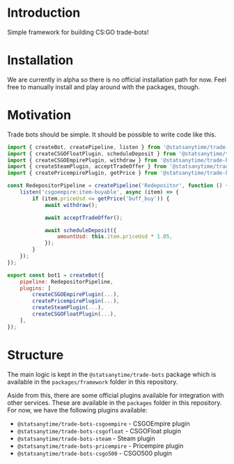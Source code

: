 # Introduction

Simple framework for building CS:GO trade-bots!

# Installation

We are currently in alpha so there is no official installation path for now. Feel free to manually install and play around with the packages, though.

# Motivation

Trade bots should be simple. It should be possible to write code like this.

```javascript
import { createBot, createPipeline, listen } from '@statsanytime/trade-bots';
import { createCSGOFloatPlugin, scheduleDeposit } from '@statsanytime/trade-bots-csgofloat';
import { createCSGOEmpirePlugin, withdraw } from '@statsanytime/trade-bots-csgoempire';
import { createSteamPlugin, acceptTradeOffer } from '@statsanytime/trade-bots-steam';
import { createPricempirePlugin, getPrice } from '@statsanytime/trade-bots-pricempire';

const RedepositorPipeline = createPipeline('Redepositor', function () {
    listen('csgoempire:item-buyable', async (item) => {
        if (item.priceUsd <= getPrice('buff_buy')) {
            await withdraw();

            await acceptTradeOffer();

            await scheduleDeposit({
                amountUsd: this.item.priceUsd * 1.05,
            });
        }
    });
});

export const bot1 = createBot({
    pipeline: RedepositorPipeline,
    plugins: [
        createCSGOEmpirePlugin(...),
        createPricempirePlugin(...),
        createSteamPlugin(...),
        createCSGOFloatPlugin(...),
    ],
});
```

# Structure

The main logic is kept in the `@statsanytime/trade-bots` package which is available in the `packages/framework` folder in this repository.

Aside from this, there are some official plugins available for integration with other services. These are available in the `packages` folder in this repository. For now, we have the following plugins available:

-   `@statsanytime/trade-bots-csgoempire` - CSGOEmpire plugin
-   `@statsanytime/trade-bots-csgofloat` - CSGOFloat plugin
-   `@statsanytime/trade-bots-steam` - Steam plugin
-   `@statsanytime/trade-bots-pricempire` - Pricempire plugin
-   `@statsanytime/trade-bots-csgo500` - CSGO500 plugin
